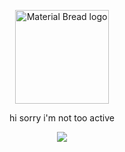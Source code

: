 <p align="center">
    <img width="150" src="https://file.garden/ZlS7CzBYblwbIgQe/noelle.png" alt="Material Bread logo">
    <p align="center">hi sorry i'm not too active
</p>
<p align=center> <img src=https://komarev.com/ghpvc/?username=villicrow&color=8897b8&style=flat-square&label=❄>
